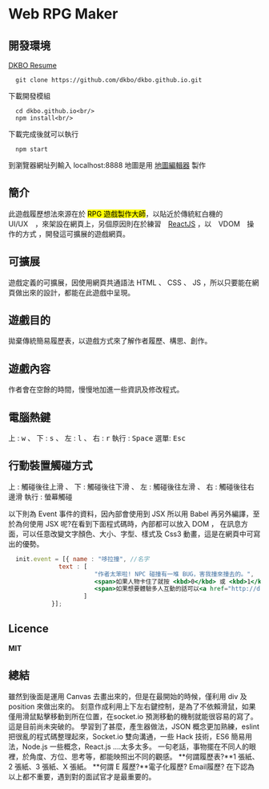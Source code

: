 [1]: http://facebook.github.io/react/
[2]: http://dkbo.github.io/RPG-Map-Maker/
[3]: http://dkbo.github.io
# Web RPG Maker
  ## 開發環境
  [DKBO Resume][3]
  ```
    git clone https://github.com/dkbo/dkbo.github.io.git
  ```
  下載開發模組
  ```
    cd dkbo.github.io<br/>
    npm install<br/>
  ```
  下載完成後就可以執行
  ```
    npm start
  ```
  到瀏覽器網址列輸入 localhost:8888
  地圖是用 [地圖編輯器][2] 製作

  ## 簡介
  此遊戲履歷想法來源在於 <mark>RPG 遊戲製作大師</mark>，以貼近於傳統紅白機的　UI/UX　，來架設在網頁上，另個原因則在於練習　[ReactJS][1] ，以　VDOM　操作的方式 ，開發這可擴展的遊戲網頁。
  ## 可擴展
  遊戲定義的可擴展，因使用網頁共通語法 HTML 、 CSS 、 JS ，所以只要能在網頁做出來的設計，都能在此遊戲中呈現。
  ## 遊戲目的
  拋棄傳統簡易履歷表，以遊戲方式來了解作者履歷、構思、創作。
  ## 遊戲內容
  作者會在空餘的時間，慢慢地加進一些資訊及修改程式。
  ## 電腦熱鍵
  上 : <kbd>w</kbd> 、 下 : <kbd>s</kbd> 、 左 : <kbd>l</kbd> 、 右 : <kbd>r</kbd>
  執行 : <kbd>Space</kbd>
  選單: <kbd>Esc</kbd>
  ## 行動裝置觸碰方式
  上 : 觸碰後往上滑 、 下 : 觸碰後往下滑 、 左 : 觸碰後往左滑 、 右 : 觸碰後往右邊滑
  執行 : 螢幕觸碰

  以下則為 Event 事件的資料，因內部會使用到 JSX 所以用 Babel 再另外編譯，至於為何使用 JSX 呢?在看到下面程式碼時，內部都可以放入 DOM ， 在訊息方面，可以任意改變文字顏色、大小、字型、樣式及 Css3 動畫，這是在網頁中可寫出的優勢。

  ```jsx
    init.event = [{ name : "哆拉撞", //名字
                text : [
                          "作者太笨啦! NPC 碰撞有一堆 BUG，害我撞來撞去的。",  // 第一段訊息
                          <span>如果人物卡住了就按 <kbd>0</kbd> 或 <kbd>1</kbd>直接傳送走吧!</span>, //第二段訊息
                          <span>如果想要體驗多人互動的話可以<a href="http://dkbo-rpg-online.herokuapp.com/">來這裡</a>，前提是你要經得起眼睛的考驗。</span> //第三段訊息內部包含超連結。
                       ]
              }];
  ```
  ## Licence
  **MIT**
  ## 總結
  雖然到後面是運用 Canvas 去畫出來的，但是在最開始的時候，僅利用 div 及 position 來做出來的。
  刻意作成利用上下左右鍵控制，是為了不依賴滑鼠，如果僅用滑鼠點擊移動到所在位置，在socket.io 預測移動的機制就能很容易的寫了。這是目前尚未突破的。
  學習到了甚麼，產生器做法，JSON 概念更加熟練，eslint 把很亂的程式碼整理起來，Socket.io 雙向溝通，一些 Hack 技術，ES6 簡易用法，Node.js 一些概念，React.js ....太多太多。
  一句老話，事物擺在不同人的眼裡，於角度、方位、思考等，都能映照出不同的觀感。
  **何謂履歷表?**1 張紙、2 張紙、3 張紙、X 張紙。
  **何謂 E 履歷?**電子化履歷? Email履歷?
  在下認為以上都不重要，遇到對的面試官才是最重要的。
